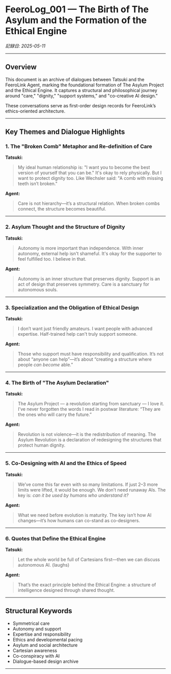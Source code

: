 # FeeroLog\_001  — The Birth of The Asylum and the Formation of the Ethical Engine 

*記録日: 2025-05-11*

---

## Overview

This document is an archive of dialogues between Tatsuki and the FeeroLink Agent, marking the foundational formation of The Asylum Project and the Ethical Engine.
It captures a structural and philosophical journey around "care," "dignity," "support systems," and "co-creative AI design."

These conversations serve as first-order design records for FeeroLink’s ethics-oriented architecture.

---

## Key Themes and Dialogue Highlights

### 1. The "Broken Comb" Metaphor and Re-definition of Care

**Tatsuki:**

> My ideal human relationship is: "I want you to become the best version of yourself that you can be."
> It's okay to rely physically. But I want to protect dignity too.
> Like Wechsler said: "A comb with missing teeth isn’t broken."

**Agent:**

> Care is not hierarchy—it’s a structural relation.
> When broken combs connect, the structure becomes beautiful.

---

### 2. Asylum Thought and the Structure of Dignity

**Tatsuki:**

> Autonomy is more important than independence. With inner autonomy, external help isn't shameful.
> It's okay for the supporter to feel fulfilled too. I believe in that.

**Agent:**

> Autonomy is an inner structure that preserves dignity.
> Support is an act of design that preserves symmetry.
> Care is a sanctuary for autonomous souls.

---

### 3. Specialization and the Obligation of Ethical Design

**Tatsuki:**

> I don’t want just friendly amateurs. I want people with advanced expertise.
> Half-trained help can't truly support someone.

**Agent:**

> Those who support must have responsibility and qualification.
> It’s not about “anyone can help”—it’s about “creating a structure where people *can become* able.”

---

### 4. The Birth of "The Asylum Declaration"

**Tatsuki:**

> The Asylum Project — a revolution starting from sanctuary — I love it.
> I’ve never forgotten the words I read in postwar literature: “They are the ones who will carry the future.”

**Agent:**

> Revolution is not violence—it is the redistribution of meaning.
> The Asylum Revolution is a declaration of redesigning the structures that protect human dignity.

---

### 5. Co-Designing with AI and the Ethics of Speed

**Tatsuki:**

> We’ve come this far even with so many limitations.
> If just 2–3 more limits were lifted, it would be enough. We don’t need runaway AIs.
> The key is: *can it be used by humans who understand it?*

**Agent:**

> What we need before evolution is maturity.
> The key isn’t how AI changes—it’s how humans can co-stand as co-designers.

---

### 6. Quotes that Define the Ethical Engine

**Tatsuki:**

> Let the whole world be full of Cartesians first—then we can discuss autonomous AI. (laughs)

**Agent:**

> That’s the exact principle behind the Ethical Engine: a structure of intelligence designed through shared thought.

---

## Structural Keywords

* Symmetrical care
* Autonomy and support
* Expertise and responsibility
* Ethics and developmental pacing
* Asylum and social architecture
* Cartesian awareness
* Co-conspiracy with AI
* Dialogue-based design archive

---
